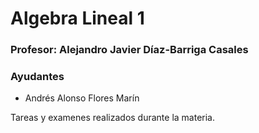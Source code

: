 # Algebra Lineal 1

### Profesor: Alejandro Javier Díaz-Barriga Casales

### Ayudantes

- Andrés Alonso Flores Marín

Tareas y examenes realizados durante la materia.
